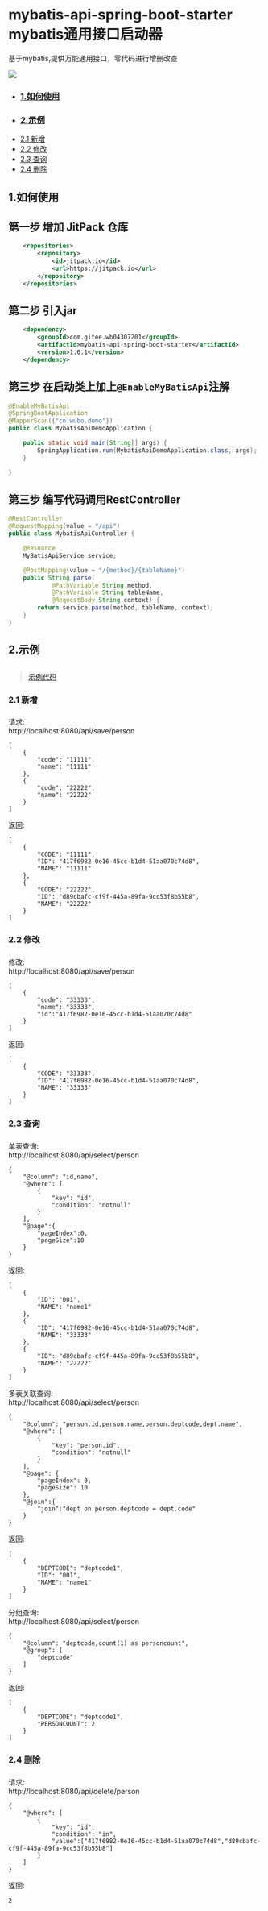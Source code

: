 # mybatis-api-spring-boot-starter mybatis通用接口启动器

基于mybatis,提供万能通用接口，零代码进行增删改查

[![](https://jitpack.io/v/com.gitee.wb04307201/mybatis-api-spring-boot-starter.svg)](https://jitpack.io/#com.gitee.wb04307201/mybatis-api-spring-boot-starter)

* ### [1.如何使用](#1)
* ### [2.示例](#2)
* [2.1 新增](#2.1)
* [2.2 修改](#2.2)
* [2.3 查询](#2.3)
* [2.4 删除](#2.4)

## <h2 id="1">1.如何使用<h2/>

## 第一步 增加 JitPack 仓库
```xml
    <repositories>
        <repository>
            <id>jitpack.io</id>
            <url>https://jitpack.io</url>
        </repository>
    </repositories>
```

## 第二步 引入jar
```xml
    <dependency>
        <groupId>com.gitee.wb04307201</groupId>
        <artifactId>mybatis-api-spring-boot-starter</artifactId>
        <version>1.0.1</version>
    </dependency>
```

## 第三步 在启动类上加上`@EnableMyBatisApi`注解

```java
@EnableMyBatisApi
@SpringBootApplication
@MapperScan({"cn.wubo.demo"})
public class MybatisApiDemoApplication {

    public static void main(String[] args) {
        SpringApplication.run(MybatisApiDemoApplication.class, args);
    }

}
```

## 第三步 编写代码调用RestController

```java
@RestController
@RequestMapping(value = "/api")
public class MybatisApiController {

    @Resource
    MyBatisApiService service;

    @PostMapping(value = "/{method}/{tableName}")
    public String parse(
            @PathVariable String method,
            @PathVariable String tableName,
            @RequestBody String context) {
        return service.parse(method, tableName, context);
    }
}

```

## <h2 id="2">2.示例<h2/>
> <a href="https://gitee.com/wb04307201/mybatis-api-demo">示例代码</a>

### <h3 id="2.1">2.1 新增<h3/>
请求:  
http://localhost:8080/api/save/person
<pre><code class="language-json">[
    {
        "code": "11111",
        "name": "11111"
    },
    {
        "code": "22222",
        "name": "22222"
    }
]
</code></pre>
返回:
<pre><code class="language-json">[
    {
        "CODE": "11111",
        "ID": "417f6982-0e16-45cc-b1d4-51aa070c74d8",
        "NAME": "11111"
    },
    {
        "CODE": "22222",
        "ID": "d89cbafc-cf9f-445a-89fa-9cc53f8b55b8",
        "NAME": "22222"
    }
]
</code></pre>
### <h3 id="2.2">2.2 修改<h3/>
修改:  
http://localhost:8080/api/save/person
<pre><code class="language-json">[
    {
        "code": "33333",
        "name": "33333",
        "id":"417f6982-0e16-45cc-b1d4-51aa070c74d8"
    }
]
</code></pre>
返回:
<pre><code class="language-json">[
    {
        "CODE": "33333",
        "ID": "417f6982-0e16-45cc-b1d4-51aa070c74d8",
        "NAME": "33333"
    }
]
</code></pre>
### <h3 id="2.3">2.3 查询<h3/>
单表查询:  
http://localhost:8080/api/select/person
<pre><code class="language-json">{
    "@column": "id,name",
    "@where": [
        {
            "key": "id",
            "condition": "notnull"
        }
    ],
    "@page":{
        "pageIndex":0,
        "pageSize":10
    }
}
</code></pre>
返回:
<pre><code class="language-json">[
    {
        "ID": "001",
        "NAME": "name1"
    },
    {
        "ID": "417f6982-0e16-45cc-b1d4-51aa070c74d8",
        "NAME": "33333"
    },
    {
        "ID": "d89cbafc-cf9f-445a-89fa-9cc53f8b55b8",
        "NAME": "22222"
    }
]
</code></pre>
多表关联查询:  
http://localhost:8080/api/select/person
<pre><code class="language-json">{
    "@column": "person.id,person.name,person.deptcode,dept.name",
    "@where": [
        {
            "key": "person.id",
            "condition": "notnull"
        }
    ],
    "@page": {
        "pageIndex": 0,
        "pageSize": 10
    },
    "@join":{
        "join":"dept on person.deptcode = dept.code"
    }
}
</code></pre>
返回:
<pre><code class="language-json">[
    {
        "DEPTCODE": "deptcode1",
        "ID": "001",
        "NAME": "name1"
    }
]
</code></pre>
分组查询:  
http://localhost:8080/api/select/person
<pre><code class="language-json">{
    "@column": "deptcode,count(1) as personcount",
    "@group": [
        "deptcode"
    ]
}
</code></pre>
返回:
<pre><code class="language-json">[
    {
        "DEPTCODE": "deptcode1",
        "PERSONCOUNT": 2
    }
]
</code></pre>
### <h3 id="2.4">2.4 删除<h3/>
请求:  
http://localhost:8080/api/delete/person
<pre><code class="language-json">{
    "@where": [
        {
            "key": "id",
            "condition": "in",
            "value":["417f6982-0e16-45cc-b1d4-51aa070c74d8","d89cbafc-cf9f-445a-89fa-9cc53f8b55b8"]
        }
    ]
}
</code></pre>
返回:
<pre><code class="language-json">2
</code></pre>